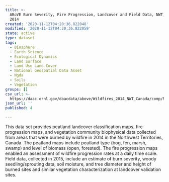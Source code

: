 ```yaml
---
title: >-
  ABoVE Burn Severity, Fire Progression, Landcover and Field Data, NWT, Canada,
  2014
created: '2020-11-12T04:20:36.822048'
modified: '2020-11-12T04:20:36.822059'
state: active
type: dataset
tags:
  - Biosphere
  - Earth Science
  - Ecological Dynamics
  - Land Surface
  - Land Use Land Cover
  - National Geospatial Data Asset
  - Ngda
  - Soils
  - Vegetation
groups: []
csv_url: >-
  https://daac.ornl.gov/daacdata/above/Wildfires_2014_NWT_Canada/comp/NWT_CANADA_Wildfires_2014_generaltable.csv
json_url: ''
published: 4

---
```

This data set provides peatland landcover classification maps, fire progression maps, and vegetation community biophysical data collected from areas that were burned by wildfire in 2014 in the Northwest Territories, Canada. The peatland maps include peatland type (bog, fen, marsh, swamp) and level of biomass (open, forested). The fire progression maps enabled an assessment of wildfire progression rates at a daily time scale. Field data, collected in 2015, include an estimate of burn severity, woody seedling/sprouting data, soil moisture, and tree diameter and height of burned sites and similar vegetation characterization at landcover validation sites.
